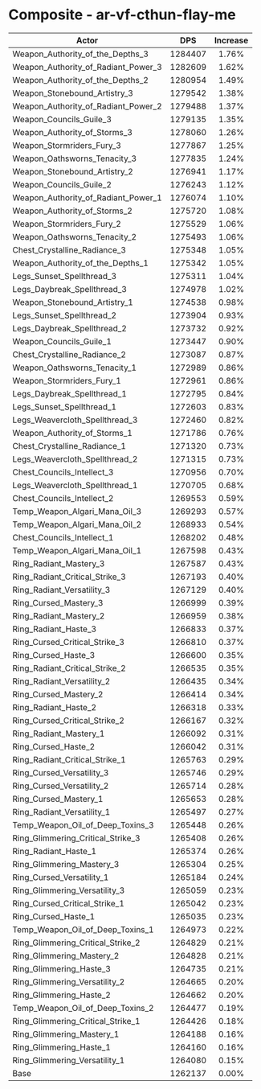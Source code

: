 # Composite - ar-vf-cthun-flay-me
| Actor | DPS | Increase |
|---|:---:|:---:|
|Weapon_Authority_of_the_Depths_3|1284407|1.76%|
|Weapon_Authority_of_Radiant_Power_3|1282609|1.62%|
|Weapon_Authority_of_the_Depths_2|1280954|1.49%|
|Weapon_Stonebound_Artistry_3|1279542|1.38%|
|Weapon_Authority_of_Radiant_Power_2|1279488|1.37%|
|Weapon_Councils_Guile_3|1279135|1.35%|
|Weapon_Authority_of_Storms_3|1278060|1.26%|
|Weapon_Stormriders_Fury_3|1277867|1.25%|
|Weapon_Oathsworns_Tenacity_3|1277835|1.24%|
|Weapon_Stonebound_Artistry_2|1276941|1.17%|
|Weapon_Councils_Guile_2|1276243|1.12%|
|Weapon_Authority_of_Radiant_Power_1|1276074|1.10%|
|Weapon_Authority_of_Storms_2|1275720|1.08%|
|Weapon_Stormriders_Fury_2|1275529|1.06%|
|Weapon_Oathsworns_Tenacity_2|1275493|1.06%|
|Chest_Crystalline_Radiance_3|1275348|1.05%|
|Weapon_Authority_of_the_Depths_1|1275342|1.05%|
|Legs_Sunset_Spellthread_3|1275311|1.04%|
|Legs_Daybreak_Spellthread_3|1274978|1.02%|
|Weapon_Stonebound_Artistry_1|1274538|0.98%|
|Legs_Sunset_Spellthread_2|1273904|0.93%|
|Legs_Daybreak_Spellthread_2|1273732|0.92%|
|Weapon_Councils_Guile_1|1273447|0.90%|
|Chest_Crystalline_Radiance_2|1273087|0.87%|
|Weapon_Oathsworns_Tenacity_1|1272989|0.86%|
|Weapon_Stormriders_Fury_1|1272961|0.86%|
|Legs_Daybreak_Spellthread_1|1272795|0.84%|
|Legs_Sunset_Spellthread_1|1272603|0.83%|
|Legs_Weavercloth_Spellthread_3|1272460|0.82%|
|Weapon_Authority_of_Storms_1|1271786|0.76%|
|Chest_Crystalline_Radiance_1|1271320|0.73%|
|Legs_Weavercloth_Spellthread_2|1271315|0.73%|
|Chest_Councils_Intellect_3|1270956|0.70%|
|Legs_Weavercloth_Spellthread_1|1270705|0.68%|
|Chest_Councils_Intellect_2|1269553|0.59%|
|Temp_Weapon_Algari_Mana_Oil_3|1269293|0.57%|
|Temp_Weapon_Algari_Mana_Oil_2|1268933|0.54%|
|Chest_Councils_Intellect_1|1268202|0.48%|
|Temp_Weapon_Algari_Mana_Oil_1|1267598|0.43%|
|Ring_Radiant_Mastery_3|1267587|0.43%|
|Ring_Radiant_Critical_Strike_3|1267193|0.40%|
|Ring_Radiant_Versatility_3|1267129|0.40%|
|Ring_Cursed_Mastery_3|1266999|0.39%|
|Ring_Radiant_Mastery_2|1266959|0.38%|
|Ring_Radiant_Haste_3|1266833|0.37%|
|Ring_Cursed_Critical_Strike_3|1266810|0.37%|
|Ring_Cursed_Haste_3|1266600|0.35%|
|Ring_Radiant_Critical_Strike_2|1266535|0.35%|
|Ring_Radiant_Versatility_2|1266435|0.34%|
|Ring_Cursed_Mastery_2|1266414|0.34%|
|Ring_Radiant_Haste_2|1266318|0.33%|
|Ring_Cursed_Critical_Strike_2|1266167|0.32%|
|Ring_Radiant_Mastery_1|1266092|0.31%|
|Ring_Cursed_Haste_2|1266042|0.31%|
|Ring_Radiant_Critical_Strike_1|1265763|0.29%|
|Ring_Cursed_Versatility_3|1265746|0.29%|
|Ring_Cursed_Versatility_2|1265714|0.28%|
|Ring_Cursed_Mastery_1|1265653|0.28%|
|Ring_Radiant_Versatility_1|1265497|0.27%|
|Temp_Weapon_Oil_of_Deep_Toxins_3|1265448|0.26%|
|Ring_Glimmering_Critical_Strike_3|1265408|0.26%|
|Ring_Radiant_Haste_1|1265374|0.26%|
|Ring_Glimmering_Mastery_3|1265304|0.25%|
|Ring_Cursed_Versatility_1|1265184|0.24%|
|Ring_Glimmering_Versatility_3|1265059|0.23%|
|Ring_Cursed_Critical_Strike_1|1265042|0.23%|
|Ring_Cursed_Haste_1|1265035|0.23%|
|Temp_Weapon_Oil_of_Deep_Toxins_1|1264973|0.22%|
|Ring_Glimmering_Critical_Strike_2|1264829|0.21%|
|Ring_Glimmering_Mastery_2|1264828|0.21%|
|Ring_Glimmering_Haste_3|1264735|0.21%|
|Ring_Glimmering_Versatility_2|1264665|0.20%|
|Ring_Glimmering_Haste_2|1264662|0.20%|
|Temp_Weapon_Oil_of_Deep_Toxins_2|1264477|0.19%|
|Ring_Glimmering_Critical_Strike_1|1264426|0.18%|
|Ring_Glimmering_Mastery_1|1264188|0.16%|
|Ring_Glimmering_Haste_1|1264160|0.16%|
|Ring_Glimmering_Versatility_1|1264080|0.15%|
|Base|1262137|0.00%|
